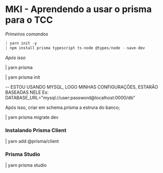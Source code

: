 # MKI - Aprendendo a usar o prisma para o TCC

*Primeiros comandos*

```js
| yarn init -y
| npm install prisma typescript ts-node @types/node --save-dev
```

*Após isso*
<p>| yarn prisma</p>
<p>| yarn prisma init</p>


-- ESTOU USANDO MYSQL, LOGO MINHAS CONFIGURAÇÕES, ESTARÃO BASEADAS NELE
Ex: DATABASE_URL="mysql://user:password@localhost:0000/db"

Após isso, criar em schema.prisma a estrura do banco;
<p>| yarn prisma migrate dev</p>


### Instalando Prisma Client
<p>| yarn add @prisma/client</p>

### Prisma Studio
<p>| yarn prisma studio</p>
